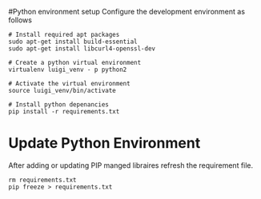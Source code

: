#Python environment setup
Configure the development environment as follows
```
# Install required apt packages
sudo apt-get install build-essential
sudo apt-get install libcurl4-openssl-dev 

# Create a python virtual environment
virtualenv luigi_venv - p python2

# Activate the virtual environment
source luigi_venv/bin/activate

# Install python depenancies
pip install -r requirements.txt
```
# Update Python Environment
After adding or updating PIP manged libraires refresh the requirement file.
```
rm requirements.txt
pip freeze > requirements.txt
```
